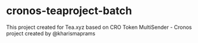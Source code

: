 # cronos-teaproject-batch
This project created for Tea.xyz based on CRO Token MultiSender - Cronos project created by @kharismaprams

